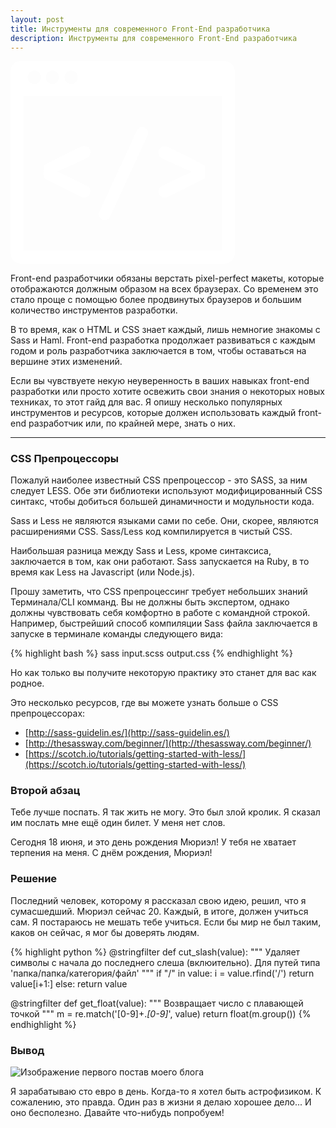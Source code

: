 ```yaml
---
layout: post
title: Инструменты для современного Front-End разработчика
description: Инструменты для современного Front-End разработчика
---
```


<svg xmlns="http://www.w3.org/2000/svg" width="358.865" height="324.35" viewBox="0 0 358.86523 324.34961"><g transform="translate(-217.258 -225.06)" fill="#fff"><path style="isolation:auto;mix-blend-mode:normal" d="M233.807 225.06c-9.168 0-16.55 7.38-16.55 16.547V532.86c0 9.17 7.382 16.548 16.55 16.548h325.767c9.168 0 16.55-7.38 16.55-16.547V241.61c0-9.167-7.382-16.548-16.55-16.548H233.807zm21.62 15.563a10.657 10.657 0 0 1 10.657 10.656 10.657 10.657 0 0 1-10.656 10.65 10.657 10.657 0 0 1-10.657-10.66 10.657 10.657 0 0 1 10.66-10.657zm28.88.04a10.657 10.657 0 0 1 10.656 10.657 10.657 10.657 0 0 1-10.656 10.66 10.657 10.657 0 0 1-10.66-10.66 10.657 10.657 0 0 1 10.66-10.656zm30.005 0a10.657 10.657 0 0 1 10.657 10.657 10.657 10.657 0 0 1-10.66 10.66 10.657 10.657 0 0 1-10.66-10.66 10.657 10.657 0 0 1 10.66-10.656zM237.71 281.12h317.275v247.74H237.71V281.12z" color="#000" overflow="visible" solid-color="#000000"/><rect style="isolation:auto;mix-blend-mode:normal" width="19.132" height="162.285" x="521.609" y="116.955" transform="matrix(.9056 .42414 -.41904 .90797 0 0)" ry="9.566" color="#000" overflow="visible" solid-color="#000000"/><path d="M344.526 366.542c-2.75-5.85-8.32-5.638-11.45-5.224-4.28.566-62.523 30.84-62.523 30.84l.02 20.12s59.912 30.515 62.358 31.01c4.63.938 9.44-1.534 11.3-5.17 1.72-3.353 1.49-8.333-1.41-11.366-1.443-1.514-50.78-24.855-50.78-24.855s47.54-20.82 50.15-23.36c1.83-1.78 4.97-6.407 2.34-11.995zm110.406.408c2.75-5.85 8.32-5.638 11.45-5.224 4.28.566 62.524 30.84 62.524 30.84l-.02 20.12s-59.912 30.516-62.36 31.01c-4.62.938-9.432-1.534-11.297-5.17-1.72-3.352-1.49-8.333 1.41-11.366 1.442-1.514 50.78-24.854 50.78-24.854s-47.54-20.82-50.15-23.362c-1.83-1.778-4.97-6.405-2.34-11.994z" fill-rule="evenodd"/></g></svg>

Front-end разработчики обязаны верстать pixel-perfect макеты, которые отображаются должным образом на всех браузерах. Со временем это стало проще с помощью более продвинутых браузеров и большим количество инструментов разработки.

В то время, как о HTML и CSS знает каждый, лишь немногие знакомы с Sass и Haml. Front-end разработка продолжает развиваться с каждым годом и роль разработчика заключается в том, чтобы оставаться на вершине этих изменений.

Если вы чувствуете некую неуверенность в ваших навыках front-end разработки или просто хотите освежить свои знания о некоторых новых техниках, то этот гайд для вас. Я опишу несколько популярных инструментов и ресурсов, которые должен использовать каждый front-end разработчик или, по крайней мере, знать о них.

-----

### CSS Препроцессоры

Пожалуй наиболее известный CSS препроцессор - это SASS, за ним следует LESS. Обе эти библиотеки используют модифицированный CSS синтакс, чтобы добиться большей динамичности и модульности кода.

Sass и Less не являются языками сами по себе. Они, скорее, являются расширениями CSS. Sass/Less код компилируется в чистый CSS.

Наибольшая разница между Sass и Less, кроме синтаксиса, заключается в том, как они работают. Sass запускается на Ruby, в то время как Less на Javascript (или Node.js).

Прошу заметить, что CSS препроцессинг требует небольших знаний Терминала/CLI комманд. Вы не должны быть экспертом, однако должны чувствовать себя комфортно в работе с командной строкой. Например, быстрейший способ компиляции Sass файла заключается в запуске в терминале команды следующего вида:

{% highlight bash %}
sass input.scss output.css
{% endhighlight %}

Но как только вы получите некоторую практику это станет для вас как родное.

Это несколько ресурсов, где вы можете узнать больше о CSS препроцессорах:

- [http://sass-guidelin.es/](http://sass-guidelin.es/)
- [http://thesassway.com/beginner/](http://thesassway.com/beginner/)
- [https://scotch.io/tutorials/getting-started-with-less/](https://scotch.io/tutorials/getting-started-with-less/)

<noindex>

### Второй абзац

Тебе лучше поспать. Я так жить не могу. Это был злой кролик. Я сказал им послать мне ещё один билет. У меня нет слов.

Сегодня 18 июня, и это день рождения Мюриэл! У тебя не хватает терпения на меня. С днём рождения, Мюриэл!

### Решение

Последний человек, которому я рассказал свою идею, решил, что я сумасшедший. Мюриэл сейчас 20. Каждый, в итоге, должен учиться сам. Я постараюсь не мешать тебе учиться. Если бы мир не был таким, каков он сейчас, я мог бы доверять людям.

{% highlight python %}
@stringfilter
def cut_slash(value):
    """ Удаляет символы с начала до последнего слеша (вклюительно). Для путей типа 'папка/папка/категория/файл' """
    if "/" in value:
        i = value.rfind('/')
        return value[i+1:]
    else:
        return value


@stringfilter
def get_float(value):
    """ Возвращает число с плавающей точкой """
    m = re.match('[0-9]+\.*[0-9]*', value)
    return float(m.group())
{% endhighlight %}

### Вывод

<img src="http://arkane0906.github.io/public/images/7758832526_cc8f681e48_c.jpg" alt="Изображение первого постав моего блога">

Я зарабатываю сто евро в день. Когда-то я хотел быть астрофизиком. К сожалению, это правда. Один раз в жизни я делаю хорошее дело... И оно бесполезно. Давайте что-нибудь попробуем!

</noindex>
